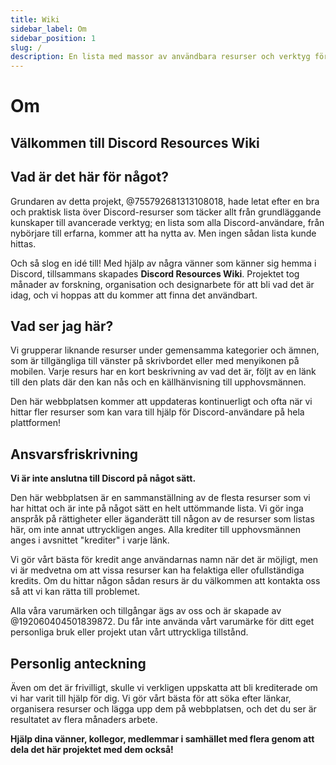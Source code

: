 ```yaml
---
title: Wiki
sidebar_label: Om
sidebar_position: 1
slug: /
description: En lista med massor av användbara resurser och verktyg för alla typer av användare, från nybörjare till avancerade användare.
---
```


# Om

## Välkommen till Discord Resources Wiki

## Vad är det här för något?

Grundaren av detta projekt, @755792681313108018, hade letat efter en bra och praktisk lista över Discord-resurser som täcker allt från grundläggande kunskaper till avancerade verktyg; en lista som alla Discord-användare, från nybörjare till erfarna, kommer att ha nytta av. Men ingen sådan lista kunde hittas.

Och så slog en idé till!
Med hjälp av några vänner som känner sig hemma i Discord, tillsammans skapades **Discord Resources Wiki**. Projektet tog månader av forskning, organisation och designarbete för att bli vad det är idag, och vi hoppas att du kommer att finna det användbart.

## Vad ser jag här?

Vi grupperar liknande resurser under gemensamma kategorier och ämnen, som är tillgängliga till vänster på skrivbordet eller med menyikonen på mobilen. Varje resurs har en kort beskrivning av vad det är, följt av en länk till den plats där den kan nås och en källhänvisning till upphovsmännen.

Den här webbplatsen kommer att uppdateras kontinuerligt och ofta när vi hittar fler resurser som kan vara till hjälp för Discord-användare på hela plattformen!

## Ansvarsfriskrivning

**Vi är inte anslutna till Discord på något sätt.**

Den här webbplatsen är en sammanställning av de flesta resurser som vi har hittat och är inte på något sätt en helt uttömmande lista. Vi gör inga anspråk på rättigheter eller äganderätt till någon av de resurser som listas här, om inte annat uttryckligen anges. Alla krediter till upphovsmännen anges i avsnittet "krediter" i varje länk.

Vi gör vårt bästa för kredit ange användarnas namn när det är möjligt, men vi är medvetna om att vissa resurser kan ha felaktiga eller ofullständiga kredits. Om du hittar någon sådan resurs är du välkommen att kontakta oss så att vi kan rätta till problemet.

Alla våra varumärken och tillgångar ägs av oss och är skapade av @192060404501839872. Du får inte använda vårt varumärke för ditt eget personliga bruk eller projekt utan vårt uttryckliga tillstånd.

## Personlig anteckning

Även om det är frivilligt, skulle vi verkligen uppskatta att bli krediterade om vi har varit till hjälp för dig. Vi gör vårt bästa för att söka efter länkar, organisera resurser och lägga upp dem på webbplatsen, och det du ser är resultatet av flera månaders arbete.

**Hjälp dina vänner, kollegor, medlemmar i samhället med flera genom att dela det här projektet med dem också!**
